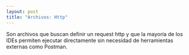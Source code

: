 ```yaml
---
layout: post
title: "Archivos: Http"
---
```

Son archivos que buscan definir un request http y que la mayoría de los IDEs <!--more-->permiten ejecutar directamente sin necesidad de herramientas externas como Postman.
